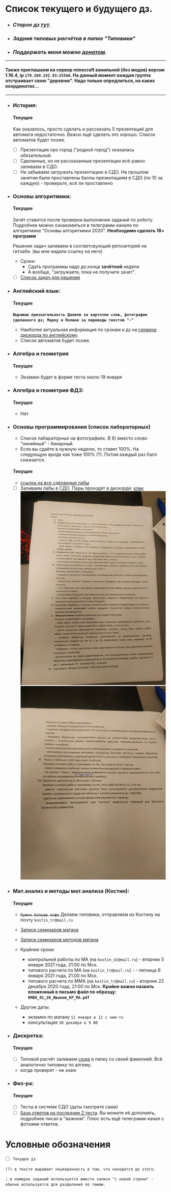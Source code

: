 # Список текущего и будущего дз.
- ### __*Старое дз [тут](архив_дз.md).*__
- ### __*Задния типовых расчётов в папке "Типовики"*__
- ### __*Поддержать меня можно [донатом](https://www.tinkoff.ru/rm/grebnev.nikita7/9UP5Q99768).*__

***

#### Также приглашаем на сервер minecraft ванильной (без модов) версии 1.16.4, ip `178.209.192.93:25566`. На данный момент каждая группа отстраивает свою "деревню". Надо только опредлиться, на каких координатах...

 ***

- ### История:
    #### Текущее
    Как оказалось, просто сделать и рассказать 5 презентаций для автомата недостаточно. Важно ещё сделать это хорошо. Список автоматов будет позже.
    - [ ] Презентация про город ("родной город") оказалась обязательной.
    - [ ] Сделанные, но не рассказанные презентации всё-равно заливаем в СДО.
    - [ ] Не забываем загружать презентацию в СДО. На прошлом занятии были проставлены баллы презентациям в СДО (по 10 за каждую) - проверьте, всё ли проставлено

- ### Основы алгоритмики:
    #### Текущее
    Зачёт ставится после проверки выполнения заданий по роботу. Подробнее можно ознакомиться в телеграмм-канале по алгоритмике "Основы алгоритмики 2020".
    **Необходимо сделать 18+ программ**
    
    Решения задач заливаем в соответсвующий репозиторий на гитхабе. (вы мне кидали ссылку на него) 
    - Сроки: 
        - Сдать программы надо до конца **зачётной** недели
        - А вообще, "загружаете, пока не получите зачет".
	- [ ] [Cписок задач для решения](https://github.com/Vibof/ProgrammingManual)

- ### Английский язык:
    #### Текущее
    **`Выражаю признательность Даниле за карточки слов, фотографии сделанного дз; Марку и Полине за переводы текстов ^-^`**
    - Наиболее актуальная информация по срокам и дз на [сервере дискорда по английскому](https://discord.gg/TcrMg4xMmK).
    - Список автоматов будет позже.
    
- ### Алгебра и геометрия 
    #### Текущее
    - Экзамен будет в форме теста около 19 января

- ### Алгебра и геометрия ФДЗ:
    #### Текущее
	- Нет
- ### Основы программирования (список лабораторных)
    - Список лабараторных на фотографиях. В 9) вместо слово "линейный" - бинарный.  
    - Если вы сдаёте в нужную неделю, то ставят 100%. На следующую вроде как тоже 100% (?). Потом каждый раз балл снижается.
    
    #### Текущее
    - [ссылка на все сделанные лабы](https://github.com/nektonick/university-stuff)
    - [ ] Заливаем лабы в СДО. Пары проходят в дискорде: [клик](https://discord.gg/jq4njxPzWV)
        ![лабы](/Ресурсы/Изображения/основы_программирования1.jpg)
        ![лабы](/Ресурсы/Изображения/основы_программирования2.jpg)
	
- ### Мат.анализ и методы мат.анализа (Костин):
    #### Текущее
    - ~~`Нужно больше кофе`~~ Делаем типовики, отправляем их Костину на почту `kostin_tr@mail.ru`
    - [Записи семинаров матана](https://yadi.sk/d/j8RlGDYIoJb4uQ?w=1)
    - [Записи семинаров методов матана](https://yadi.sk/d/SCBtA2chDRmXrQ?w=1)
    
    
    - Крайние сроки: 
        - контрольной работы по МА (на `kostin_dz@mail.ru`) - вторник 5 января 2021 года, 21:00 по Мск.
        - типового расчета по МА (на `kostin_tr@mail.ru`)  - - пятница 8 января 2021 года, 21:00 по Мск.
        -  типового расчета по ММА (на `kostin_tr@mail.ru`) - вторник 22 декабря 2020 года, 21:00 по Мск.
        **Крайне важно назвать вложенный в письмо файл по образцу: `КМБО_01_20_Иванов_КР_МА.pdf`**
    - Другие даты:
        - экзамен по матану `11 января в 12 с чем-то`
        - консультация `30 декабря в 9 00`
- ### Дискретка:
    #### Текущее
    - [ ] Типовой расчёт заливаем [сюда](https://drive.google.com/drive/folders/15tJ0yH6tjwPhaaE4UC1-hAU7SN_tRwzF?usp=sharing) в папку со своей фамилией. Всё аналогично типовику по алгему.
    - когда проверят - не знаю
- ### Физ-ра:
    #### Текущее
    - [ ] Тесты в системе СДО (даты смотрите сами)
    - [ ] [База ответов на последние 2 теста](https://drive.google.com/file/d/1l0InqeK7Zaaqb-SQAbXUUBnKhl_YMV0a/view?usp=sharing). Вы можете её дополнять, подробнее писал в "важном". Плюс есть ещё телеграмм-канал с фотками ответов.
    
# Условные обозначения
- [ ] `Текущее дз`

`(?) в тексте выражает неуверенность в том, что находится до этого.`

`; в номерах заданий используется вместо записи "с новой строки" - обычно используется для разделения по темам. `